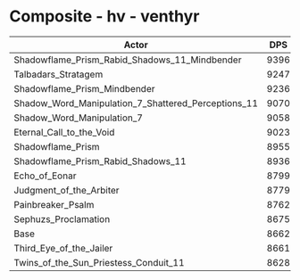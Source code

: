 # Composite - hv - venthyr
| Actor | DPS | Increase |
|---|:---:|:---:|
|Shadowflame_Prism_Rabid_Shadows_11_Mindbender|9396|8.48%|
|Talbadars_Stratagem|9247|6.76%|
|Shadowflame_Prism_Mindbender|9236|6.63%|
|Shadow_Word_Manipulation_7_Shattered_Perceptions_11|9070|4.72%|
|Shadow_Word_Manipulation_7|9058|4.58%|
|Eternal_Call_to_the_Void|9023|4.17%|
|Shadowflame_Prism|8955|3.39%|
|Shadowflame_Prism_Rabid_Shadows_11|8936|3.16%|
|Echo_of_Eonar|8799|1.59%|
|Judgment_of_the_Arbiter|8779|1.36%|
|Painbreaker_Psalm|8762|1.16%|
|Sephuzs_Proclamation|8675|0.16%|
|Base|8662|0.00%|
|Third_Eye_of_the_Jailer|8661|-0.01%|
|Twins_of_the_Sun_Priestess_Conduit_11|8628|-0.39%|
